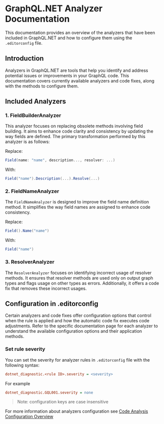 # GraphQL.NET Analyzer Documentation

This documentation provides an overview of the analyzers that have been included in GraphQL.NET and how to configure them using the `.editorconfig` file.

## Introduction

Analyzers in GraphQL.NET are tools that help you identify and address potential issues or improvements in your GraphQL code. This documentation covers currently available analyzers and code fixes, along with the methods to configure them.

## Included Analyzers

### 1. FieldBuilderAnalyzer

This analyzer focuses on replacing obsolete methods involving field building. It aims to enhance code clarity and consistency by updating the way fields are defined. The primary transformation performed by this analyzer is as follows:

Replace:

```csharp
Field(name: "name", description..., resolver: ...)
```

With:

```csharp
Field("name").Description(...).Resolve(...)
```

### 2. FieldNameAnalyzer

The `FieldNameAnalyzer` is designed to improve the field name definition method. It simplifies the way field names are assigned to enhance code consistency.

Replace:

```csharp
Field().Name("name")
```

With:

```csharp
Field("name")
```

### 3. ResolverAnalyzer

The `ResolverAnalyzer` focuses on identifying incorrect usage of resolver methods. It ensures that resolver methods are used only on output graph types and flags usage on other types as errors. Additionally, it offers a code fix that removes these incorrect usages.

## Configuration in .editorconfig

Certain analyzers and code fixes offer configuration options that control when the rule is applied and how the automatic code fix executes code adjustments. Refer to the specific documentation page for each analyzer to understand the available configuration options and their application methods.

### Set rule severity

You can set the severity for analyzer rules in `.editorconfig` file with the following syntax:

```ini
dotnet_diagnostic.<rule ID>.severity = <severity>
```

For example

```ini
dotnet_diagnostic.GQL001.severity = none
```

> Note: configuration keys are case insensitive

For more information about analyzers configuration see [Code Analysis Configuration Overview](https://learn.microsoft.com/en-us/visualstudio/code-quality/use-roslyn-analyzers?view=vs-2022)
